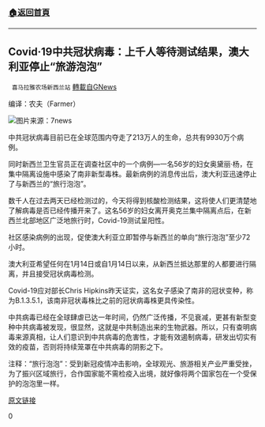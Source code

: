###  [:house:返回首頁](https://github.com/ourhimalayas/txt)
---

## Covid·19中共冠状病毒：上千人等待测试结果，澳大利亚停止“旅游泡泡”
` 喜马拉雅农场新西兰站` [轉載自GNews](https://gnews.org/zh-hans/849989/)

编译：农夫（Farmer）

![]()![](https://gnews.org/wp-content/uploads/2021/01/Capture-34.png)图片来源：7news

中共冠状病毒目前已在全球范围内夺走了213万人的生命，总共有9930万个病例。

同时新西兰卫生官员正在调查社区中的一个病例—一名56岁的妇女奥黛丽·杨，在集中隔离设施中感染了南非新型毒株。最新病例的消息传出后，澳大利亚迅速停止了与新西兰的“旅行泡泡”。

数千人在过去两天已经检测过的，今天将得到核酸检测结果，这将使人们更清楚地了解病毒是否已经传播开来了。这名56岁的妇女离开奥克兰集中隔离点后，在新西兰北部地区广泛地旅行时，Covid-19测试呈阳性。

社区感染病例的出现，促使澳大利亚立即暂停与新西兰的单向“旅行泡泡”至少72小时。

澳大利亚希望任何在1月14日或自1月14日以来，从新西兰抵达那里的人都要进行隔离，并且接受冠状病毒检测。

Covid-19应对部长Chris Hipkins昨天证实，这名女子感染了南非的冠状变种，称为B.1.3.5.1，该南非冠状毒株比之前的冠状病毒株更具传染性。

中共病毒已经在全球肆虐已达一年时间，仍然广泛传播，不见衰减，更甚有新型变种中共病毒被发现，很显然，这就是中共制造出来的生物武器。所以，只有查明病毒来源真相，让人们意识到中共病毒的危害性，才能有效遏制病毒，研发出切实有效的疫苗，否则将持续笼罩在中共病毒的阴影之下。

注释：“旅行泡泡”：受到新冠疫情冲击影响，全球观光、旅游相关产业严重受挫，为了振兴区域旅行，合作国家能不需检疫入出境，就好像将两个国家包在一个受保护的泡泡里一样。

[原文链接](https://www.nzherald.co.nz/nz/covid-19-coronavirus-thousands-await-test-results-australia-halts-travel-bubble/OXKWZIOZ3MSCH5FOKX2O33QXNU/)

0
